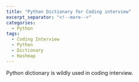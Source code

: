 ```yaml
---
title: "Python Dictionary for Coding interview"
excerpt_separator: "<!--more-->"
categories:
  - Python
tags:
  - Coding Interview
  - Python
  - Dictionary
  - Hashmap
---
```



Python dictionary is wildly used in coding interview. 
